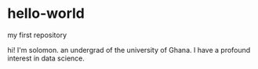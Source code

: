 # hello-world
my first repository

hi!
I'm solomon.
an undergrad of the university of Ghana.
I have a profound interest in data science.
